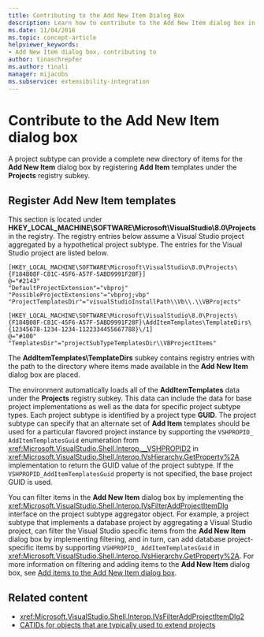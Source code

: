 ```yaml
---
title: Contributing to the Add New Item Dialog Box
description: Learn how to contribute to the Add New Item dialog box in Visual Studio by registering Add Item templates under the Projects registry subkey.
ms.date: 11/04/2016
ms.topic: concept-article
helpviewer_keywords:
- Add New Item dialog box, contributing to
author: tinaschrepfer
ms.author: tinali
manager: mijacobs
ms.subservice: extensibility-integration
---
```

# Contribute to the Add New Item dialog box

A project subtype can provide a complete new directory of items for the **Add New Item** dialog box by registering **Add Item** templates under the **Projects** registry subkey.

## Register Add New Item templates
 This section is located under **HKEY_LOCAL_MACHINE\SOFTWARE\Microsoft\VisualStudio\8.0\Projects** in the registry. The registry entries below assume a Visual Studio project aggregated by a hypothetical project subtype. The entries for the Visual Studio project are listed below.

```
[HKEY_LOCAL_MACHINE\SOFTWARE\Microsoft\VisualStudio\8.0\Projects\{F184B08F-C81C-45F6-A57F-5ABD9991F28F}]
@="#2143"
"DefaultProjectExtension"="vbproj"
"PossibleProjectExtensions"="vbproj;vbp"
"ProjectTemplatesDir"="visualStudioInstallPath\\Vb\\.\\VBProjects"

[HKEY_LOCAL_MACHINE\SOFTWARE\Microsoft\VisualStudio\8.0\Projects\{F184B08F-C81C-45F6-A57F-5ABD9991F28F}\AddItemTemplates\TemplateDirs\{12345678-1234-1234-1122334455667788}\/1]
@="#100"
"TemplatesDir"="projectSubTypeTemplatesDir\\VBProjectItems"
```

 The **AddItemTemplates\TemplateDirs** subkey contains registry entries with the path to the directory where items made available in the **Add New Item** dialog box are placed.

 The environment automatically loads all of the **AddItemTemplates** data under the **Projects** registry subkey. This data can include the data for base project implementations as well as the data for specific project subtype types. Each project subtype is identified by a project type **GUID**. The project subtype can specify that an alternate set of **Add Item** templates should be used for a particular flavored project instance by supporting the `VSHPROPID_ AddItemTemplatesGuid` enumeration from <xref:Microsoft.VisualStudio.Shell.Interop.__VSHPROPID2> in <xref:Microsoft.VisualStudio.Shell.Interop.IVsHierarchy.GetProperty%2A> implementation to return the GUID value of the project subtype. If the `VSHPROPID_AddItemTemplatesGuid` property is not specified, the base project GUID is used.

 You can filter items in the **Add New Item** dialog box by implementing the <xref:Microsoft.VisualStudio.Shell.Interop.IVsFilterAddProjectItemDlg> interface on the project subtype aggregator object. For example, a project subtype that implements a database project by aggregating a Visual Studio project, can filter the Visual Studio specific items from the **Add New Item** dialog box by implementing filtering, and in turn, can add database project-specific items by supporting `VSHPROPID_ AddItemTemplatesGuid` in <xref:Microsoft.VisualStudio.Shell.Interop.IVsHierarchy.GetProperty%2A>. For more information on filtering and adding items to the **Add New Item** dialog box, see [Add items to the Add New Item dialog box](../../extensibility/internals/adding-items-to-the-add-new-item-dialog-boxes.md).

## Related content
- <xref:Microsoft.VisualStudio.Shell.Interop.IVsFilterAddProjectItemDlg2>
- [CATIDs for objects that are typically used to extend projects](../../extensibility/internals/catids-for-objects-that-are-typically-used-to-extend-projects.md)

